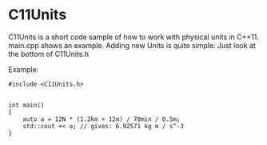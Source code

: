 C11Units
========

C11Units is a short code sample of how to work with physical units in C++11. main.cpp shows an example. Adding new Units is quite simple: Just look at the bottom of C11Units.h

Example:

    #include <C11Units.h>
    
    
    int main()
    {
        auto a = 12N * (1.2km + 12m) / 70min / 0.5m;
        std::cout << a; // gives: 6.92571 kg m / s^-3
    }
